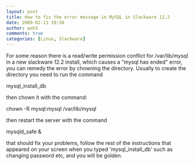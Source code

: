 ```yaml
---
layout: post
title: How to fix the error message in MySQL in Slackware 12.2
date: 2009-02-13 19:50
author: woh3
comments: true
categories: [Linux, Slackware]
---
```

For some reason there is a read/write permission conflict for /var/lib/mysql in a new slackware 12.2 install, which causes a "mysql has ended" error, you can remedy the error by chowning the directory. Usually to create the directory you need to run the command

mysql_install_db

then chown it with the command:

chown -R mysql:mysql /var/lib/mysql

then restart the server with the command

mysqld_safe &amp;

that should fix your problems, follow the rest of the instructions that appeared on your screen when you typed 'mysql_install_db' such as changing password etc, and you will be golden.

